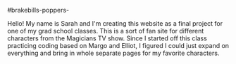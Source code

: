 #brakebills-poppers-

Hello! My name is Sarah and I'm creating this website as a final project for one
of my grad school classes.
This is a sort of fan site for different characters from the Magicians TV show.
Since I started off this class practicing coding based on Margo and Elliot,
I figured I could just expand on everything and bring in whole separate pages
for my favorite characters.
